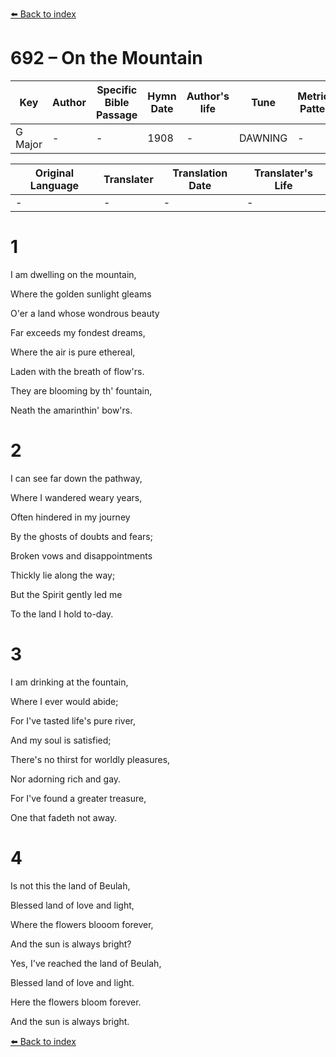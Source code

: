 [⬅️ Back to index](../README.md)

# 692 – On the Mountain

Key | Author   | Specific Bible Passage     |Hymn Date |Author's life |Tune |Metrical Pattern   |Composer/Source
-- | --------- | ---------------------------|----------|--------------|-----|-------------------|-------------  
G Major |- |- |1908 |- |DAWNING |- |W. B. Bradbury

Original Language | Translater | Translation Date   | Translater's Life  
----------------- | --------- | --------------------|-------------     
\- |- |- |-




# 1

I am dwelling on the mountain,

Where the golden sunlight gleams

O'er a land whose wondrous beauty

Far exceeds my fondest dreams,

Where the air is pure ethereal,

Laden with the breath of flow'rs.

They are blooming by th' fountain,

Neath the amarinthin' bow'rs.



# 2

I can see far down the pathway,

Where I wandered weary years,

Often hindered in my journey

By the ghosts of doubts and fears;

Broken vows and disappointments

Thickly lie along the way;

But the Spirit gently led me

To the land I hold to-day.



# 3

I am drinking at the fountain,

Where I ever would abide;

For I've tasted life's pure river,

And my soul is satisfied;

There's no thirst for worldly pleasures,

Nor adorning rich and gay.

For I've found a greater treasure,

One that fadeth not away.



# 4

Is not this the land of Beulah,

Blessed land of love and light,

Where the flowers blooom forever,

And the sun is always bright?

Yes, I've reached the land of Beulah,

Blessed land of love and light.

Here the flowers bloom forever.

And the sun is always bright.

[⬅️ Back to index](../README.md)
